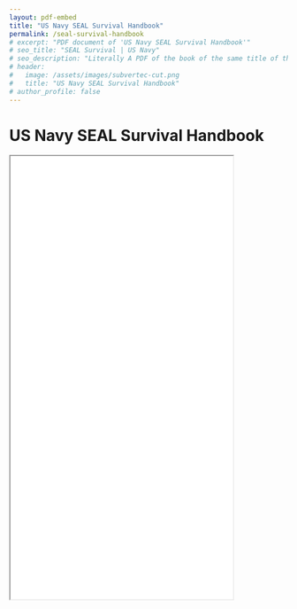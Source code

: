 ```yaml
---
layout: pdf-embed
title: "US Navy SEAL Survival Handbook"
permalink: /seal-survival-handbook
# excerpt: "PDF document of 'US Navy SEAL Survival Handbook'"
# seo_title: "SEAL Survival | US Navy"
# seo_description: "Literally A PDF of the book of the same title of this page"
# header:
#   image: /assets/images/subvertec-cut.png
#   title: "US Navy SEAL Survival Handbook"
# author_profile: false
---
```


# US Navy SEAL Survival Handbook

<div class="pdf-container">
    <iframe src="assets/documents/The US Navy SEAL Survival Handbook.pdf" width="80%" height="800px">
        Your browser does not support iframes. Download the PDF instead:
        <a href="assets/documents/The US Navy SEAL Survival Handbook.pdf">Download PDF</a>
    </iframe>
</div>